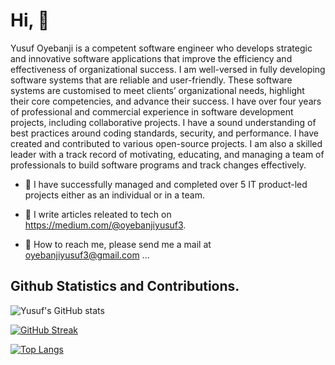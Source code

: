 
# Hi, 👋 

Yusuf Oyebanji is a competent software engineer who develops strategic and innovative software applications that improve the efficiency and effectiveness of organizational success. I am well-versed in fully developing software systems that are reliable and user-friendly. These software systems are customised to meet clients’ organizational needs, highlight their core competencies, and advance their success. I have over four years of professional and commercial experience in software development projects, including collaborative projects. I have a sound understanding of best practices around coding standards, security, and performance. I have created and contributed to various open-source projects. I am also a skilled leader with a track record of motivating, educating, and managing a team of professionals to build software programs and track changes effectively.


- 💞️ I have successfully managed and completed over 5 IT product-led projects either as an individual or in a team.

- 📝 I write articles releated to tech on https://medium.com/@oyebanjiyusuf3.

- 💬 How to reach me, please send me a mail at oyebanjiyusuf3@gmail.com ...

<!-- [![Yusuf's github activity graph](https://activity-graph.herokuapp.com/graph?username=oyebanjiyusuf3&theme=dracula)](https://github.com/oyebanjiyusuf3/github-readme-activity-graph) -->


## Github Statistics and Contributions.
![Yusuf's GitHub stats](https://github-readme-stats.vercel.app/api?username=oyebanjiyusuf3&show_icons=true&theme=radical)


[![GitHub Streak](https://github-readme-streak-stats.herokuapp.com/?user=oyebanjiyusuf3&theme=dark)](https://git.io/streak-stats)

[![Top Langs](https://github-readme-stats.vercel.app/api/top-langs/?username=oyebanjiyusuf3&layout=compact)](https://github.com/oyebanjiyusuf3/github-readme-stats)

<!---
oyebanjiyusuf3/oyebanjiyusuf3 is a ✨ special ✨ repository because its `README.md` (this file) appears on your GitHub profile.
You can click the Preview link to take a look at your changes.
--->
